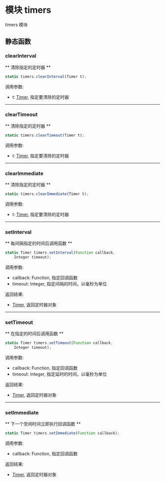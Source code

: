 # 模块 timers
timers 模块

## 静态函数
        
### clearInterval
** 清除指定的定时器 **

```JavaScript
static timers.clearInterval(Timer t);
```

调用参数:
* t: [Timer](../../object/ifs/Timer.md), 指定要清除的定时器

--------------------------
### clearTimeout
** 清除指定的定时器 **

```JavaScript
static timers.clearTimeout(Timer t);
```

调用参数:
* t: [Timer](../../object/ifs/Timer.md), 指定要清除的定时器

--------------------------
### clearImmediate
** 清除指定的定时器 **

```JavaScript
static timers.clearImmediate(Timer t);
```

调用参数:
* t: [Timer](../../object/ifs/Timer.md), 指定要清除的定时器

--------------------------
### setInterval
** 每间隔指定的时间后调用函数 **

```JavaScript
static Timer timers.setInterval(Function callback,
    Integer timeout);
```

调用参数:
* callback: Function, 指定回调函数
* timeout: Integer, 指定间隔的时间，以毫秒为单位

返回结果:
* [Timer](../../object/ifs/Timer.md), 返回定时器对象

--------------------------
### setTimeout
** 在指定的时间后调用函数 **

```JavaScript
static Timer timers.setTimeout(Function callback,
    Integer timeout);
```

调用参数:
* callback: Function, 指定回调函数
* timeout: Integer, 指定延时的时间，以毫秒为单位

返回结果:
* [Timer](../../object/ifs/Timer.md), 返回定时器对象

--------------------------
### setImmediate
** 下一个空闲时间立即执行回调函数 **

```JavaScript
static Timer timers.setImmediate(Function callback);
```

调用参数:
* callback: Function, 指定回调函数

返回结果:
* [Timer](../../object/ifs/Timer.md), 返回定时器对象

